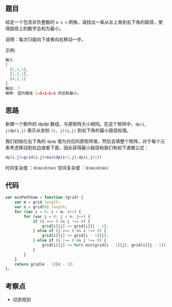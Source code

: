 ## 题目

给定一个包含非负整数的 `m x n` 网格，请找出一条从左上角到右下角的路径，使得路径上的数字总和为最小。

说明：每次只能向下或者向右移动一步。

示例:
```js
输入:
[
  [1,3,1],
  [1,5,1],
  [4,2,1]
]
输出: 7
解释: 因为路径 1→3→1→1→1 的总和最小。
```

## 思路

新建一个额外的 dpdp 数组，与原矩阵大小相同。在这个矩阵中，`dp(i, j)dp(i,j)` 表示从坐标 `(i, j)(i,j)` 到右下角的最小路径权值。

我们初始化右下角的 `dpdp` 值为对应的原矩阵值，然后去填整个矩阵，对于每个元素考虑移动到右边或者下面，因此获得最小路径和我们有如下递推公式：

```js
dp(i,j)=grid(i,j)+min(dp(i+1,j),dp(i,j+1))
```


时间复杂度 ：`O(mn)O(mn)`
空间复杂度 ：`O(mn)O(mn)`

## 代码

```js
var minPathSum = function (grid) {
	var m = grid.length;
	var n = grid[0].length;
	for (var i = 0; i < m; i++) {
		for (var j = 0; j < n; j++) {
			if (i === 0 && j !== 0) {
				grid[i][j] += grid[i][j - 1];
			} else if (j === 0 && i !== 0) {
				grid[i][j] += grid[i - 1][j];
			} else if (i !== 0 && j !== 0) {
				grid[i][j] += Math.min(grid[i - 1][j], grid[i][j - 1]);
			}
		}
	}
	return grid[m - 1][n - 1];
};
```

## 考察点

- 动态规划